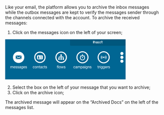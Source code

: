 Like your email, the platform allows you to archive the inbox messages while the outbox messages are kept to verify the messages sender through the channels connected with the account. To archive the received messages: 

1. Click on the messages icon on the left of your screen;

![](/img/messages/msg7.png)

2. Select the box on the left of your message that you want to archive;
3. Click on the archive icon;

The archived message will appear on the “Archived Docs” on the left of the messages list.
